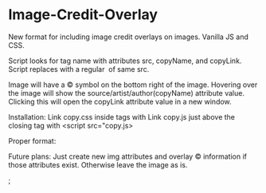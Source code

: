 # Image-Credit-Overlay
New format for including image credit overlays on images. Vanilla JS and CSS.

Script looks for tag name <copyimg> with attributes src, copyName, and copyLink.
Script replaces <copyimg> with a regular <img> of same src.

Image will have a © symbol on the bottom right of the image. Hovering over the image will show the source/artist/author(copyName) attribute value. Clicking this will open the copyLink attribute value in a new window.

Installation:
Link copy.css inside <head></head> tags with <link rel="stylesheet" type="text/css" href="copy.css">
Link copy.js just above the closing </body> tag with <script src="copy.js></script>

Proper format:
<copyimg src="your_filename.png" copyName="SourceOfImage" copyLink="URLtoSource"></copyimg>

Future plans:
Just create new img attributes and overlay © information if those attributes exist. Otherwise leave the image as is.



;

